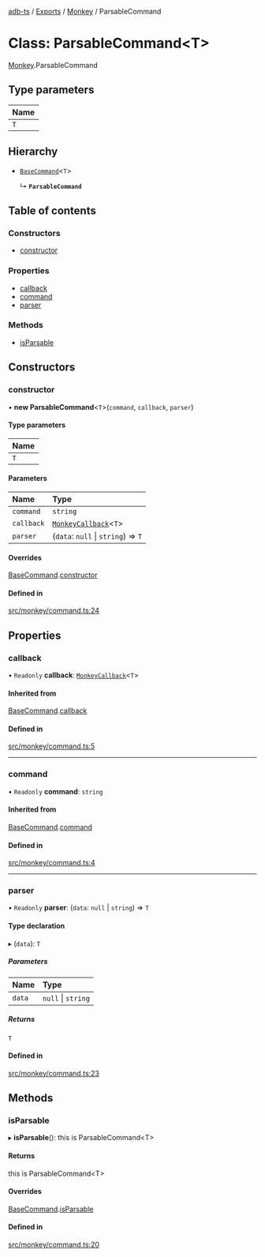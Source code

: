 [adb-ts](../README.md) / [Exports](../modules.md) / [Monkey](../modules/Monkey.md) / ParsableCommand

# Class: ParsableCommand<T\>

[Monkey](../modules/Monkey.md).ParsableCommand

## Type parameters

| Name |
| :--- |
| `T`  |

## Hierarchy

-   [`BaseCommand`](Monkey.BaseCommand.md)<`T`\>

    ↳ **`ParsableCommand`**

## Table of contents

### Constructors

-   [constructor](Monkey.ParsableCommand.md#constructor)

### Properties

-   [callback](Monkey.ParsableCommand.md#callback)
-   [command](Monkey.ParsableCommand.md#command)
-   [parser](Monkey.ParsableCommand.md#parser)

### Methods

-   [isParsable](Monkey.ParsableCommand.md#isparsable)

## Constructors

### constructor

• **new ParsableCommand**<`T`\>(`command`, `callback`, `parser`)

#### Type parameters

| Name |
| :--- |
| `T`  |

#### Parameters

| Name       | Type                                                        |
| :--------- | :---------------------------------------------------------- |
| `command`  | `string`                                                    |
| `callback` | [`MonkeyCallback`](../modules/Util.md#monkeycallback)<`T`\> |
| `parser`   | (`data`: `null` \| `string`) => `T`                         |

#### Overrides

[BaseCommand](Monkey.BaseCommand.md).[constructor](Monkey.BaseCommand.md#constructor)

#### Defined in

[src/monkey/command.ts:24](https://github.com/Maaaartin/adb-ts/blob/5393493/src/monkey/command.ts#L24)

## Properties

### callback

• `Readonly` **callback**: [`MonkeyCallback`](../modules/Util.md#monkeycallback)<`T`\>

#### Inherited from

[BaseCommand](Monkey.BaseCommand.md).[callback](Monkey.BaseCommand.md#callback)

#### Defined in

[src/monkey/command.ts:5](https://github.com/Maaaartin/adb-ts/blob/5393493/src/monkey/command.ts#L5)

---

### command

• `Readonly` **command**: `string`

#### Inherited from

[BaseCommand](Monkey.BaseCommand.md).[command](Monkey.BaseCommand.md#command)

#### Defined in

[src/monkey/command.ts:4](https://github.com/Maaaartin/adb-ts/blob/5393493/src/monkey/command.ts#L4)

---

### parser

• `Readonly` **parser**: (`data`: `null` \| `string`) => `T`

#### Type declaration

▸ (`data`): `T`

##### Parameters

| Name   | Type               |
| :----- | :----------------- |
| `data` | `null` \| `string` |

##### Returns

`T`

#### Defined in

[src/monkey/command.ts:23](https://github.com/Maaaartin/adb-ts/blob/5393493/src/monkey/command.ts#L23)

## Methods

### isParsable

▸ **isParsable**(): this is ParsableCommand<T\>

#### Returns

this is ParsableCommand<T\>

#### Overrides

[BaseCommand](Monkey.BaseCommand.md).[isParsable](Monkey.BaseCommand.md#isparsable)

#### Defined in

[src/monkey/command.ts:20](https://github.com/Maaaartin/adb-ts/blob/5393493/src/monkey/command.ts#L20)

